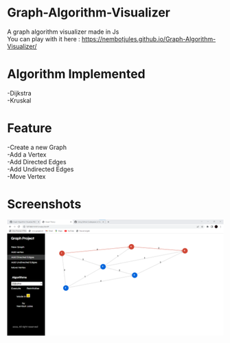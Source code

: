 # Graph-Algorithm-Visualizer
A graph algorithm visualizer made in Js <br>
You can play with it here : https://nembotjules.github.io/Graph-Algorithm-Visualizer/
# Algorithm Implemented

-Dijkstra <br>
-Kruskal

# Feature 
-Create a new Graph <br>
-Add a Vertex     <br>
-Add Directed Edges  <br>
-Add Undirected Edges <br>
-Move Vertex

# Screenshots
<img src="https://github.com/NembotJules/Graph-Algorithm-Visualizer/blob/main/Capture%20d%E2%80%99%C3%A9cran%202022-12-23%20065428.png">
